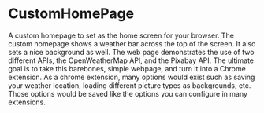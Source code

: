 # CustomHomePage
A custom homepage to set as the home screen for your browser. The custom homepage shows a weather bar across the top of the screen. It also sets a nice background as well. The web page demonstrates the use of two different APIs, the OpenWeatherMap API, and the Pixabay API. The ultimate goal is to take this barebones, simple webpage, and turn it into a Chrome extension. As a chrome extension, many options would exist such as saving your weather location, loading different picture types as backgrounds, etc. Those options would be saved like the options you can configure in many extensions.
